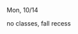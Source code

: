 
<div class="change">
<div class="column_date">
<p markdown="block">

Mon, 10/14 
</p>
</div>

<div class="column_recitation">
<p markdown="block">

no classes, fall recess
</p>
</div>

</div>
